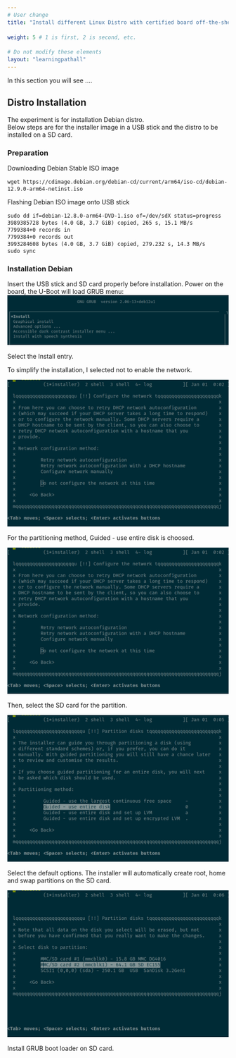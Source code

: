 ```yaml
---
# User change
title: "Install different Linux Distro with certified board off-the-shelf"

weight: 5 # 1 is first, 2 is second, etc.

# Do not modify these elements
layout: "learningpathall"
---
```

In this section you will see ....


## Distro Installation
The experiment is for installation Debian distro.  
Below steps are for the installer image in a USB stick and the distro to be installed on a SD card.

### Preparation 
Downloading Debian Stable ISO image

```console
wget https://cdimage.debian.org/debian-cd/current/arm64/iso-cd/debian-12.9.0-arm64-netinst.iso
```

Flashing Debian ISO image onto USB stick

```console
sudo dd if=debian-12.8.0-arm64-DVD-1.iso of=/dev/sdX status=progress
3989385728 bytes (4.0 GB, 3.7 GiB) copied, 265 s, 15.1 MB/s
7799384+0 records in
7799384+0 records out
3993284608 bytes (4.0 GB, 3.7 GiB) copied, 279.232 s, 14.3 MB/s
sudo sync
```

### Installation Debian
Insert the USB stick and SD card properly before installation.  Power on the board, the U-Boot will load GRUB menu:
![img3 alt-text#center](./figures/Debian1.png "Figure 3: Debian1 GNU 1")

Select the Install entry.

To simplify the installation, I selected not to enable the network.

![img4 alt-text#center](./figures/Debian2.png "Figure 4: Debian GNU 2")

For the partitioning method, Guided - use entire disk is choosed.

![img5 alt-text#center](./figures/Debian2.png "Figure 5: Debian GNU 3")

Then, select the SD card for the partition.

![img6 alt-text#center](./figures/Debian3.png "Figure 6: Debian GNU 4")

Select the default options.  The installer will automatically create root, home and swap partitions on the SD card.

![img7 alt-text#center](./figures/Debian4.png "Figure 4: Debian GNU 5")

Install GRUB boot loader on SD card.

